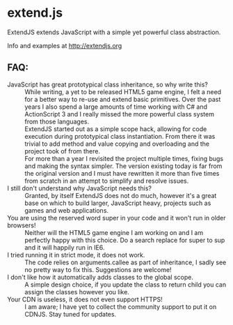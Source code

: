 extend.js
=========

ExtendJS extends JavaScript with a simple yet powerful class abstraction.

Info and examples at http://extendjs.org

FAQ:
-------------------------
<dl>
<dt>JavaScript has great prototypical class inheritance, so why write this?</dt>
<dd>
While writing, a yet to be released HTML5 game engine, I felt a need for a better way to re-use and extend basic primitives. Over the past years I also spend a large amounts of time working with C# and ActionScript 3 and I really missed the more powerful class system from those languages.
</dd>
<dd>
ExtendJS started out as a simple scope hack, allowing for code execution during prototypical class instantiation. From there it was trivial to add method and value copying and overloading and the project took of from there.
</dd>
<dd>
For more than a year I revisited the project multiple times, fixing bugs and making the syntax simpler. The version existing today is far from the original version and I must have rewritten it more than five times from scratch in an attempt to simplify and resolve issues.  
</dd>
<dt>I still don't understand why JavaScript needs this?</dt>
<dd>Granted, by itself ExtendJS does not do much, however it's a great base on which to build larger, JavaScript heavy, projects such as games and web applications.</dd>

<dt>You are using the reserved word super in your code and it won't run in older browsers!</dt>
<dd>Neither will the HTML5 game engine I am working on and I am perfectly happy with this choice. Do a search replace for super to sup and it will happily run in IE6.</dd>

<dt>I tried running it in strict mode, it does not work.</dt>
<dd>The code relies on arguments.callee as part of inheritance, I sadly see no pretty way to fix this. Suggestions are welcome!</dd>

<dt>I don't like how it automatically adds classes to the global scope.</dt>
<dd>A simple design choice, if you update the class to return child you can assign the classes however you like.</dd>

<dt>Your CDN is useless, it does not even support HTTPS!</dt>
<dd>I am aware; I have yet to collect the community support to put it on CDNJS. Stay tuned for updates.</dd>
</dl>